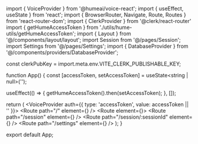 import { VoiceProvider } from '@humeai/voice-react';
import { useEffect, useState } from 'react';
import { BrowserRouter, Navigate, Route, Routes } from 'react-router-dom';
import { ClerkProvider } from '@clerk/react-router'
import { getHumeAccessToken } from './utils/hume-utils/getHumeAccessToken';
import { Layout } from '@/components/layout/layout';
import Session from '@/pages/Session';
import Settings from '@/pages/Settings';
import { DatabaseProvider } from '@/components/providers/DatabaseProvider';

const clerkPubKey = import.meta.env.VITE_CLERK_PUBLISHABLE_KEY;

function App() {
  const [accessToken, setAccessToken] = useState<string | null>('');

  useEffect(() => {
    getHumeAccessToken().then(setAccessToken);
  }, []);

  return (
    <BrowserRouter>
      <ClerkProvider publishableKey={clerkPubKey}>
        <DatabaseProvider>
          <VoiceProvider auth={{ type: 'accessToken', value: accessToken || '' }}>
            <Routes>
              <Route path="/" element={<Navigate to="/session" replace />} />
              <Route element={<Layout />}>
                <Route path="/session" element={<Session />} />
                <Route path="/session/:sessionId" element={<Session />} />
                <Route path="/settings" element={<Settings />} />
              </Route>
            </Routes>
          </VoiceProvider>
        </DatabaseProvider>
      </ClerkProvider>
    </BrowserRouter>
  );
}

export default App;
